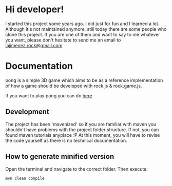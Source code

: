 # Hi developer!

I started this project some years ago. I did just for fun and I learned a lot. Although it's not maintained anymore, still today there are some people who clone this project.
If you are one of them and want to say to me whatever you want, please don't hesitate to send me an email to [lajimenez.rock@gmail.com](mailto:lajimenez.rock@gmail.com)

# Documentation

pong is a simple 3D game which aims to be as a reference implementation of how a game should be developed with rock.js & rock.game.js.

If you want to play pong you can do [here](https://lajimenez.github.io/pong/demo)

## Development

The project has been 'mavenized' so if you are familiar with maven you shouldn't have problems with the project folder structure. If not, you can found maven tutorials anyplace :P
At this moment, you will have to revise the code yourself as there is no technical documentation.

## How to generate minified version

Open the terminal and navigate to the correct folder. Then execute:
```Batchfile
mvn clean compile
```